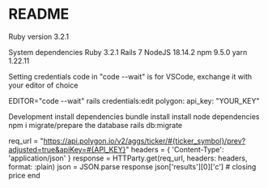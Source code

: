 # README

Ruby version
3.2.1

System dependencies
Ruby 3.2.1
Rails 7
NodeJS 18.14.2
npm 9.5.0
yarn 1.22.11

Setting credentials
code in "code --wait" is for VSCode, exchange it with your editor of choice

EDITOR="code --wait" rails credentials:edit
polygon:
  api_key: "YOUR_KEY"


Development
install dependencies bundle install
install node dependencies npm i
migrate/prepare the database rails db:migrate

   req_url = "https://api.polygon.io/v2/aggs/ticker/#{ticker_symbol}/prev?adjusted=true&apiKey=#{API_KEY}"
        headers = {
          'Content-Type': 'application/json'
        }
        response = HTTParty.get(req_url, headers: headers, format: :plain)
        json = JSON.parse response
        json['results'][0]['c'] # closing price
      end